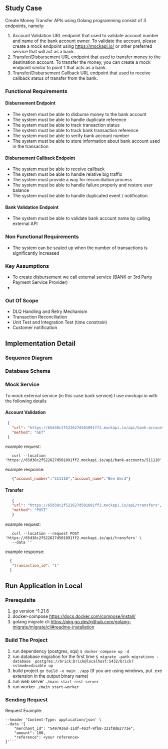 ## Study Case
Create Money Transfer APIs using
Golang programming consist of 3 endpoints, namely:
1. Account Validation URL endpoint that used to validate account number and
   name of the bank account owner. To validate the account, please create a
   mock endpoint using https://mockapi.io/ or other preferred service that will act
   as a bank.
2. Transfer/Disbursement URL endpoint that used to transfer money to the
   destination account. To transfer the money, you can create a mock endpoint
   similar to point 1 that acts as a bank.
3. Transfer/Disbursement Callback URL endpoint that used to receive callback
   status of transfer from the bank.

### Functional Requirements
#### Disbursement Endpoint
- The system must be able to disburse money to the bank account
- The system must be able to handle duplicate reference
- The system must be able to track transaction status
- The system must be able to track bank transaction reference
- The system must be able to verify bank account number
- The system must be able to store information about bank account used in the transaction

#### Disbursement Callback Endpoint
- The system must be able to receive callback
- The system must be able to handle relative big traffic
- The system must provide a way for reconciliation process
- The system must be able to handle failure properly and restore user balance
- The system must be able to handle duplicated event / notification

#### Bank Validation Endpoint
- The system must be able to validate bank account name by calling external API

### Non Functional Requirements
- The system can be scaled up when the number of transactions is significantly increased

### Key Assumptions
- To create disbursement we call external service (BANK or 3rd Party Payment Service Provider)
- 

### Out Of Scope
- DLQ Handling and Retry Mechanism
- Transaction Reconciliation
- Unit Test and Integration Test (time constrain)
- Customer notification

## Implementation Detail
### Sequence Diagram
### Database Schema
### Mock Service
To mock external service (in this case bank service) I use mockapi.io with the following details 
#### Account Validation
```json 
 {
   "url": "https://65d38c2f522627d501091ff2.mockapi.io/api/bank-accounts/:account_number",
   "method": "GET"
 }
```
example request:
```curl
   curl --location 'https://65d38c2f522627d501091ff2.mockapi.io/api/bank-accounts/511110'
```
example response:
```json
   {"account_number":"511110","account_name":"Ben Ward"}
```
#### Transfer
```json
   {
   "url": "https://65d38c2f522627d501091ff2.mockapi.io/api/transfers",
   "method": "POST"
   }
```
example request:
```curl
   curl --location --request POST 'https://65d38c2f522627d501091ff2.mockapi.io/api/transfers' \
   --data ''
```
example response:
```json
  {
   "transaction_id": "1"
  }
```
## Run Application in Local
### Prerequisite
1. go version ^1.21.6
2. docker-compose https://docs.docker.com/compose/install/
2. golang migrate cli https://pkg.go.dev/github.com/golang-migrate/migrate/cli#readme-installation

### Build The Project
1. run dependency (postgres, sqs) 
```$ docker-compose up -d```
2. run database migration for the first time
```$ migrate -path migrations -database  postgres://brick:brick@localhost:5432/brick?sslmode=disable up```
3. build project ```go build -o main ./app``` (If you are using windows, put .exe extension in the output binary name)
4. run web server ```./main start-rest-server```
5. run worker ```./main start-worker```

### Sending Request
Request Example:
```curl --location 'localhost:8080/disbursement' \
--header 'Content-Type: application/json' \
--data '{
    "merchant_id": "5497936d-11df-403f-9fb8-331f8d62773e",
    "amount": 100,
    "reference": <your reference>
}'```

